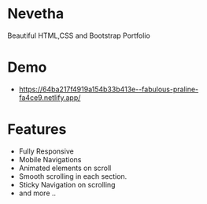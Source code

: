 # Nevetha
Beautiful HTML,CSS and Bootstrap Portfolio

# Demo
- https://64ba217f4919a154b33b413e--fabulous-praline-fa4ce9.netlify.app/

# Features
- Fully Responsive
- Mobile Navigations
- Animated elements on scroll
- Smooth scrolling in each section.
- Sticky Navigation on scrolling
- and more ..





